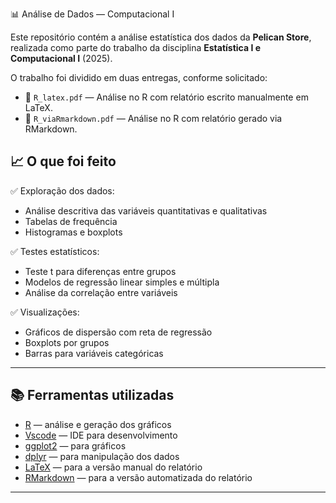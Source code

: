 📊 Análise de Dados — Computacional I

Este repositório contém a análise estatística dos dados da **Pelican Store**, realizada como parte do trabalho da disciplina **Estatística I e Computacional I** (2025).

O trabalho foi dividido em duas entregas, conforme solicitado:

- 📄 `R_latex.pdf` — Análise no R com relatório escrito manualmente em LaTeX.
- 📄 `R_viaRmarkdown.pdf` — Análise no R com relatório gerado via RMarkdown.



## 📈 O que foi feito

✅ Exploração dos dados:
- Análise descritiva das variáveis quantitativas e qualitativas
- Tabelas de frequência
- Histogramas e boxplots

✅ Testes estatísticos:
- Teste t para diferenças entre grupos
- Modelos de regressão linear simples e múltipla
- Análise da correlação entre variáveis

✅ Visualizações:
- Gráficos de dispersão com reta de regressão
- Boxplots por grupos
- Barras para variáveis categóricas

---

## 📚 Ferramentas utilizadas

- [R](https://www.r-project.org/) — análise e geração dos gráficos
- [Vscode](https://code.visualstudio.com/) — IDE para desenvolvimento
- [ggplot2](https://ggplot2.tidyverse.org/) — para gráficos
- [dplyr](https://dplyr.tidyverse.org/) — para manipulação dos dados
- [LaTeX](https://www.latex-project.org/) — para a versão manual do relatório
- [RMarkdown](https://rmarkdown.rstudio.com/) — para a versão automatizada do relatório

---
